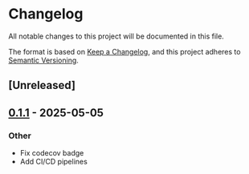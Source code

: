 # Changelog

All notable changes to this project will be documented in this file.

The format is based on [Keep a Changelog](https://keepachangelog.com/en/1.0.0/),
and this project adheres to [Semantic Versioning](https://semver.org/spec/v2.0.0.html).

## [Unreleased]

## [0.1.1](https://github.com/manu3618/qdplot/compare/v0.1.0...v0.1.1) - 2025-05-05

### Other

- Fix codecov badge
- Add CI/CD pipelines
